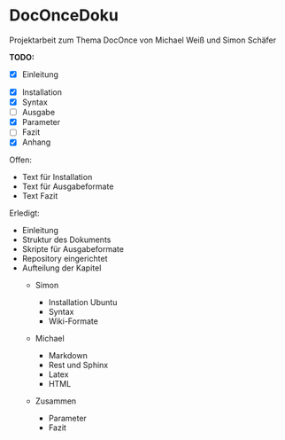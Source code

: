# DocOnceDoku
Projektarbeit zum Thema DocOnce von Michael Weiß und Simon Schäfer

**TODO:**

- [x] Einleitung
* [x] Installation
* [x] Syntax
* [ ] Ausgabe
* [x] Parameter
* [ ] Fazit
* [x] Anhang

Offen:
* Text für Installation
* Text für Ausgabeformate
* Text Fazit

Erledigt:
* Einleitung
* Struktur des Dokuments
* Skripte für Ausgabeformate
* Repository eingerichtet
* Aufteilung der Kapitel
  * Simon
    * Installation Ubuntu
    * Syntax
    * Wiki-Formate

  * Michael
    * Markdown
    * Rest und Sphinx
    * Latex
    * HTML

  * Zusammen
    * Parameter
    * Fazit  
